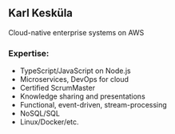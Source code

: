 ## Karl Kesküla

Cloud-native enterprise systems on AWS

### Expertise:

- TypeScript/JavaScript on Node.js
- Microservices, DevOps for cloud
- Certified ScrumMaster
- Knowledge sharing and presentations
- Functional, event-driven, stream-processing
- NoSQL/SQL
- Linux/Docker/etc.
